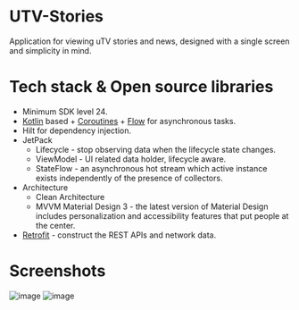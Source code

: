 # UTV-Stories
Application for viewing uTV stories and news, designed with a single screen and simplicity in mind.
  # Tech stack & Open source libraries
- Minimum SDK level 24.
- [Kotlin](https://kotlinlang.org/) based + [Coroutines](https://github.com/Kotlin/kotlinx.coroutines) + [Flow](https://kotlin.github.io/kotlinx.coroutines/kotlinx-coroutines-core/kotlinx.coroutines.flow/) for asynchronous tasks.
- Hilt for dependency injection.
- JetPack
  - Lifecycle - stop observing data when the lifecycle state changes.
  - ViewModel - UI related data holder, lifecycle aware.
  - StateFlow - an asynchronous hot stream which active instance exists independently of the presence of collectors.
- Architecture
  - Clean Architecture
  - MVVM
Material Design 3 - the latest version of Material Design includes personalization and accessibility features that put people at the center.
- [Retrofit](https://github.com/square/retrofit) - construct the REST APIs and network data.
# Screenshots
![image](https://user-images.githubusercontent.com/62217711/186351784-2c4c5d3b-c66c-408a-8c3b-dbeb2b6d9204.png)
![image](https://user-images.githubusercontent.com/62217711/186351858-1ca01300-1d6b-46c1-8b67-bc186feb84b7.png)
